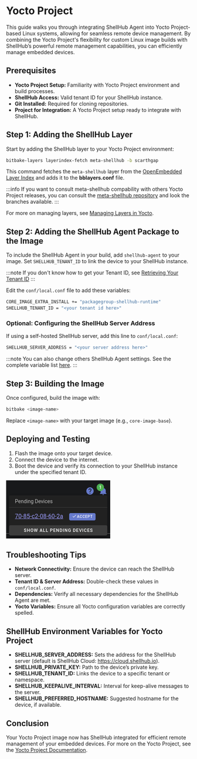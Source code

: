 # Yocto Project

This guide walks you through integrating ShellHub Agent into Yocto Project-based Linux systems, allowing for seamless remote device management. By combining the Yocto Project's flexibility for custom Linux image builds with ShellHub’s powerful remote management capabilities, you can efficiently manage embedded devices.

## Prerequisites

- **Yocto Project Setup:** Familiarity with Yocto Project environment and build processes.
- **ShellHub Access:** Valid tenant ID for your ShellHub instance.
- **Git Installed:** Required for cloning repositories.
- **Project for Integration:** A Yocto Project setup ready to integrate with ShellHub.

## Step 1: Adding the ShellHub Layer

Start by adding the ShellHub layer to your Yocto Project environment:

```bash
bitbake-layers layerindex-fetch meta-shellhub -b scarthgap
```

This command fetches the `meta-shellhub` layer from the [OpenEmbedded Layer Index](https://layers.openembedded.org/layerindex/branch/master/layer/meta-shellhub/) and adds it to the **bblayers.conf** file.

:::info
If you want to consult meta-shellhub compability with others Yocto Project releases, you can consult the [meta-shellhub repository](https://github.com/shellhub-io/meta-shellhub) and look the branches available.
:::

For more on managing layers, see [Managing Layers in Yocto](https://docs.yoctoproject.org/next/dev-manual/layers.html#managing-layers).

## Step 2: Adding the ShellHub Agent Package to the Image

To include the ShellHub Agent in your build, add `shellhub-agent` to your image. Set `SHELLHUB_TENANT_ID` to link the device to your ShellHub instance.

:::note
If you don't know how to get your Tenant ID, see [Retrieving Your Tenant ID](/user-guides/namespaces/retrieving-your-tenant-id)
:::

Edit the `conf/local.conf` file to add these variables:

```bash
CORE_IMAGE_EXTRA_INSTALL += "packagegroup-shellhub-runtime"
SHELLHUB_TENANT_ID = "<your tenant id here>"
```

### Optional: Configuring the ShellHub Server Address

If using a self-hosted ShellHub server, add this line to `conf/local.conf`:

```bash
SHELLHUB_SERVER_ADDRESS = "<your server address here>"
```

:::note
You can also change others ShellHub Agent settings. See the complete variable list [here](#shellhub-environment-variables).
:::

## Step 3: Building the Image

Once configured, build the image with:

```bash
bitbake <image-name>
```

Replace `<image-name>` with your target image (e.g., `core-image-base`).

## Deploying and Testing

1. Flash the image onto your target device.
2. Connect the device to the internet.
3. Boot the device and verify its connection to your ShellHub instance under the specified tenant ID.

![](/img/pending-device-notification.png)

## Troubleshooting Tips

- **Network Connectivity:** Ensure the device can reach the ShellHub server.
- **Tenant ID & Server Address:** Double-check these values in `conf/local.conf`.
- **Dependencies:** Verify all necessary dependencies for the ShellHub Agent are met.
- **Yocto Variables:** Ensure all Yocto configuration variables are correctly spelled.

## ShellHub Environment Variables for Yocto Project

- **SHELLHUB_SERVER_ADDRESS:** Sets the address for the ShellHub server (default is ShellHub Cloud: https://cloud.shellhub.io).
- **SHELLHUB_PRIVATE_KEY:** Path to the device’s private key.
- **SHELLHUB_TENANT_ID:** Links the device to a specific tenant or namespace.
- **SHELLHUB_KEEPALIVE_INTERVAL:** Interval for keep-alive messages to the server.
- **SHELLHUB_PREFERRED_HOSTNAME:** Suggested hostname for the device, if available.

## Conclusion

Your Yocto Project image now has ShellHub integrated for efficient remote management of your embedded devices. For more on the Yocto Project, see the [Yocto Project Documentation](https://docs.yoctoproject.org/).
